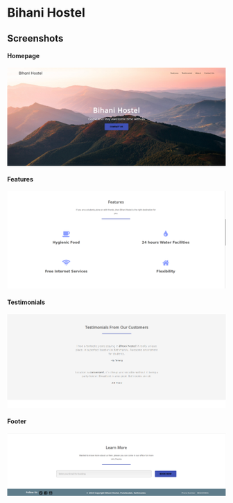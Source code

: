 # Bihani Hostel

## Screenshots

#### Homepage
![alt text](./screenshots/home.png)

#### Features
![alt text](./screenshots/features.png)

#### Testimonials
![alt text](./screenshots/testimonials.png)

#### Footer
![alt text](./screenshots/footer.png)